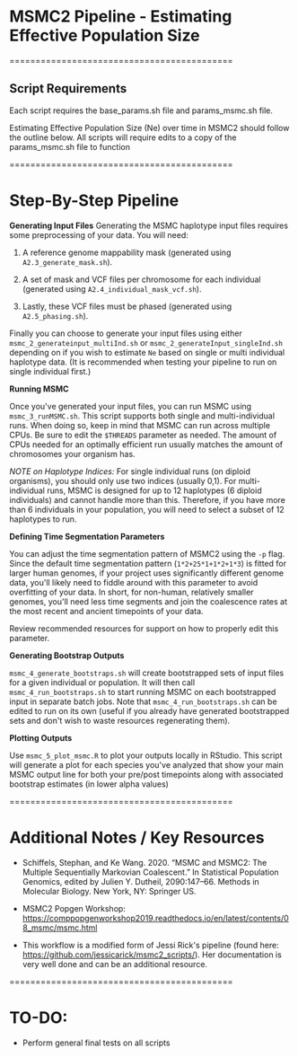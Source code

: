 # MSMC2 Pipeline - Estimating Effective Population Size
===========================================
## Script Requirements
Each script requires the base_params.sh file and params_msmc.sh file.

Estimating Effective Population Size (Ne) over time in MSMC2 should follow the outline below. All scripts will require edits to a copy of the params_msmc.sh file to function

===========================================
# Step-By-Step Pipeline

**Generating Input Files**
Generating the MSMC haplotype input files requires some preprocessing of your data. You will need:

1) A reference genome mappability mask (generated using `A2.3_generate_mask.sh`).

2) A set of mask and VCF files per chromosome for each individual (generated using `A2.4_individual_mask_vcf.sh`). 

3) Lastly, these VCF files must be phased (generated using `A2.5_phasing.sh`).

Finally you can choose to generate your input files using either `msmc_2_generateinput_multiInd.sh` or `msmc_2_generateInput_singleInd.sh` depending on if you wish to estimate `Ne` based on single or multi individual haplotype data. (It is recommended when testing your pipeline to run on single individual first.)


**Running MSMC**

Once you've generated your input files, you can run MSMC using `msmc_3_runMSMC.sh`. This script supports both single and multi-individual runs. When doing so, keep in mind that MSMC can run across multiple CPUs. Be sure to edit the `$THREADS` parameter as needed. The amount of CPUs needed for an optimally efficient run usually matches the amount of chromosomes your organism has.

*NOTE on Haplotype Indices:* For single individual runs (on diploid organisms), you should only use two indices (usually 0,1). For multi-individual runs, MSMC is designed for up to 12 haplotypes (6 diploid individuals) and cannot handle more than this. Therefore, if you have more than 6 individuals in your population, you will need to select a subset of 12 haplotypes to run.

**Defining Time Segmentation Parameters**

You can adjust the time segmentation pattern of MSMC2 using the `-p` flag. Since the default time segmentation pattern (`1*2+25*1+1*2+1*3`) is fitted for larger human genomes, if your project uses significantly different genome data, you'll likely need to fiddle around with this parameter to avoid overfitting of your data. In short, for non-human, relatively smaller genomes, you'll need less time segments and join the coalescence rates at the most recent and ancient timepoints of your data.

Review recommended resources for support on how to properly edit this parameter.

**Generating Bootstrap Outputs**

`msmc_4_generate_bootstraps.sh` will create bootstrapped sets of input files for a given individual or population. It will then call `msmc_4_run_bootstraps.sh` to start running MSMC on each bootstrapped input in separate batch jobs. Note that `msmc_4_run_bootstraps.sh` can be edited to run on its own (useful if you already have generated bootstrapped sets and don't wish to waste resources regenerating them).

**Plotting Outputs**

Use `msmc_5_plot_msmc.R` to plot your outputs locally in RStudio. This script will generate a plot for each species you've analyzed that show your main MSMC output line for both your pre/post timepoints along with associated bootstrap estimates (in lower alpha values)


===========================================
# Additional Notes / Key Resources

- Schiffels, Stephan, and Ke Wang. 2020. “MSMC and MSMC2: The Multiple Sequentially Markovian Coalescent.” In Statistical Population Genomics, edited by Julien Y. Dutheil, 2090:147–66. Methods in Molecular Biology. New York, NY: Springer US.

- MSMC2 Popgen Workshop: https://comppopgenworkshop2019.readthedocs.io/en/latest/contents/08_msmc/msmc.html

- This workflow is a modified form of Jessi Rick's pipeline (found here: https://github.com/jessicarick/msmc2_scripts/). Her documentation is very well done and can be an additional resource.

===========================================


# TO-DO:

- Perform general final tests on all scripts 
